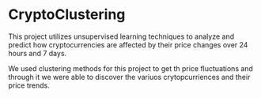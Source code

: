 # CryptoClustering

This project utilizes unsupervised learning techniques to analyze and predict how cryptocurrencies are affected by their price changes over 24 hours and 7 days. 

We used clustering methods for this project to get th price fluctuations and through it we were able to discover the variuos crytopcurriences and their price trends. 
